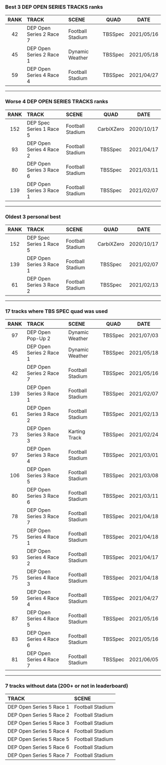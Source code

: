 ### Best 3 DEP OPEN SERIES TRACKS ranks
|RANK|TRACK|SCENE|QUAD|DATE|
|:---:|:---|:---|:---:|:---:|
|42|DEP Open Series 2 Race 7|Football Stadium|TBSSpec|2021/05/16|
|45|DEP Open Series 2 Race 1|Dynamic Weather|TBSSpec|2021/05/18|
|59|DEP Open Series 4 Race 4|Football Stadium|TBSSpec|2021/04/27|
---
### Worse 4 DEP OPEN SERIES TRACKS ranks
|RANK|TRACK|SCENE|QUAD|DATE|
|:---:|:---|:---|:---:|:---:|
|152|DEP Spec Series 1 Race 5|Football Stadium|CarbiXZero|2020/10/17|
|93|DEP Open Series 4 Race 2|Football Stadium|TBSSpec|2021/04/17|
|80|DEP Open Series 3 Race 6|Football Stadium|TBSSpec|2021/03/11|
|139|DEP Open Series 3 Race 1|Football Stadium|TBSSpec|2021/02/07|
---
### Oldest 3 personal best
|RANK|TRACK|SCENE|QUAD|DATE|
|:---:|:---|:---|:---:|:---:|
|152|DEP Spec Series 1 Race 5|Football Stadium|CarbiXZero|2020/10/17|
|139|DEP Open Series 3 Race 1|Football Stadium|TBSSpec|2021/02/07|
|61|DEP Open Series 3 Race 2|Football Stadium|TBSSpec|2021/02/13|
---
### 17 tracks where TBS SPEC quad was used
|RANK|TRACK|SCENE|QUAD|DATE|
|:---:|:---|:---|:---:|:---:|
|97|DEP Open Pop-Up 2|Dynamic Weather|TBSSpec|2021/07/03|
|45|DEP Open Series 2 Race 1|Dynamic Weather|TBSSpec|2021/05/18|
|42|DEP Open Series 2 Race 7|Football Stadium|TBSSpec|2021/05/16|
|139|DEP Open Series 3 Race 1|Football Stadium|TBSSpec|2021/02/07|
|61|DEP Open Series 3 Race 2|Football Stadium|TBSSpec|2021/02/13|
|73|DEP Open Series 3 Race 3|Karting Track|TBSSpec|2021/02/24|
|97|DEP Open Series 3 Race 4|Football Stadium|TBSSpec|2021/03/01|
|106|DEP Open Series 3 Race 5|Football Stadium|TBSSpec|2021/03/08|
|80|DEP Open Series 3 Race 6|Football Stadium|TBSSpec|2021/03/11|
|78|DEP Open Series 3 Race 7|Football Stadium|TBSSpec|2021/04/18|
|75|DEP Open Series 4 Race 1|Football Stadium|TBSSpec|2021/04/18|
|93|DEP Open Series 4 Race 2|Football Stadium|TBSSpec|2021/04/17|
|75|DEP Open Series 4 Race 3|Football Stadium|TBSSpec|2021/04/18|
|59|DEP Open Series 4 Race 4|Football Stadium|TBSSpec|2021/04/27|
|87|DEP Open Series 4 Race 5|Football Stadium|TBSSpec|2021/05/16|
|83|DEP Open Series 4 Race 6|Football Stadium|TBSSpec|2021/05/16|
|81|DEP Open Series 4 Race 7|Football Stadium|TBSSpec|2021/06/05|
---
### 7 tracks without data (200+ or not in leaderboard)
|TRACK|SCENE|
|:---|:---|
|DEP Open Series 5 Race 1|Football Stadium|
|DEP Open Series 5 Race 2|Football Stadium|
|DEP Open Series 5 Race 3|Football Stadium|
|DEP Open Series 5 Race 4|Football Stadium|
|DEP Open Series 5 Race 5|Football Stadium|
|DEP Open Series 5 Race 6|Football Stadium|
|DEP Open Series 5 Race 7|Football Stadium|
